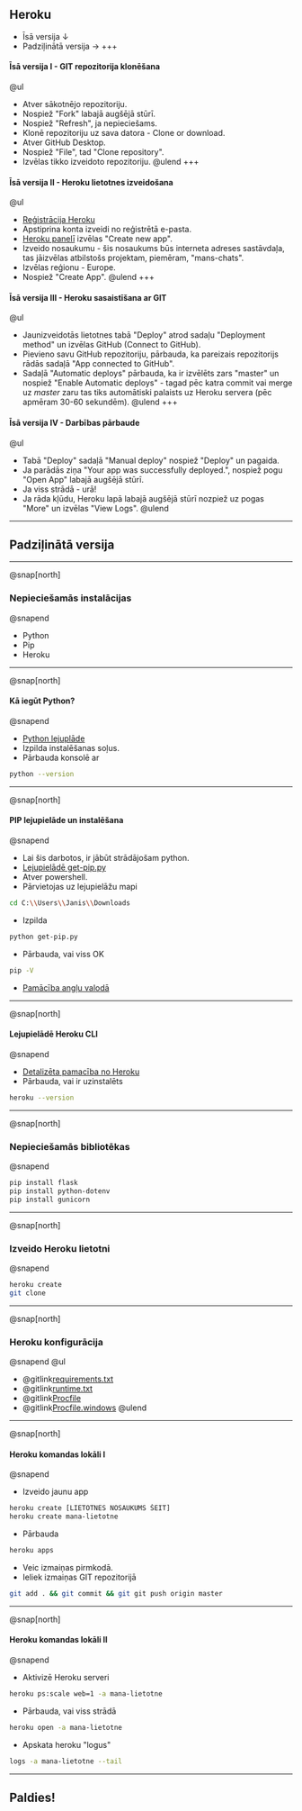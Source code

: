 ## Heroku
- Īsā versija ↓
- Padziļinātā versija →
+++
#### Īsā versija I - GIT repozitorija klonēšana
@ul
- Atver sākotnējo repozitoriju.
- Nospiež "Fork" labajā augšējā stūrī.
- Nospiež "Refresh", ja nepieciešams.
- Klonē repozitoriju uz sava datora - Clone or download.
- Atver GitHub Desktop.
- Nospiež "File", tad "Clone repository".
- Izvēlas tikko izveidoto repozitoriju.
@ulend
+++
#### Īsā versija II - Heroku lietotnes izveidošana
@ul
- [Reģistrācija Heroku](https://signup.heroku.com/)
- Apstiprina konta izveidi no reģistrētā e-pasta.
- [Heroku panelī](https://dashboard.heroku.com/apps) izvēlas "Create new app".
- Izveido nosaukumu - šis nosaukums būs interneta adreses sastāvdaļa, tas jāizvēlas atbilstošs projektam, piemēram, "mans-chats".
- Izvēlas reģionu - Europe.
- Nospiež "Create App".
@ulend
+++
#### Īsā versija III - Heroku sasaistīšana ar GIT
@ul 
- Jaunizveidotās lietotnes tabā "Deploy" atrod sadaļu "Deployment method" un izvēlas GitHub (Connect to GitHub).
- Pievieno savu GitHub repozitoriju, pārbauda, ka pareizais repozitorijs rādās sadaļā "App connected to GitHub".
- Sadaļā "Automatic deploys" pārbauda, ka ir izvēlēts zars "master" un nospiež "Enable Automatic deploys" - tagad pēc katra commit vai merge uz *master* zaru tas tiks automātiski palaists uz Heroku servera (pēc apmēram 30-60 sekundēm).
@ulend
+++
#### Īsā versija IV - Darbības pārbaude
@ul
- Tabā "Deploy" sadaļā "Manual deploy" nospiež "Deploy" un pagaida.
- Ja parādās ziņa "Your app was successfully deployed.", nospiež pogu "Open App" labajā augšējā stūrī.
- Ja viss strādā - urā!
- Ja rāda kļūdu, Heroku lapā labajā augšējā stūrī nozpiež uz pogas "More" un izvēlas "View Logs".
@ulend

---

## Padziļinātā versija

---
@snap[north]
### Nepieciešamās instalācijas
@snapend
- Python
- Pip
- Heroku

---
@snap[north]
#### Kā iegūt Python?
@snapend
- [Python lejuplāde](https://www.python.org/ftp/python/3.8.0/python-3.8.0-amd64.exe)
- Izpilda instalēšanas soļus.
- Pārbauda konsolē ar
```bash
python --version
```


---
@snap[north]
#### PIP lejupielāde un instalēšana
@snapend
- Lai šis darbotos, ir jābūt strādājošam python.
- [Lejupielādē get-pip.py](https://bootstrap.pypa.io/get-pip.py)
- Atver powershell.
- Pārvietojas uz lejupielāžu mapi
```bash
cd C:\\Users\\Janis\\Downloads
```
- Izpilda
```bash
python get-pip.py
```
- Pārbauda, vai viss OK
```bash
pip -V
```
- [Pamācība angļu valodā](https://www.liquidweb.com/kb/install-pip-windows/)
---
@snap[north]
#### Lejupielādē Heroku CLI
@snapend
- [Detalizēta pamacība no Heroku](https://devcenter.heroku.com/articles/heroku-cli)
- Pārbauda, vai ir uzinstalēts
```bash
heroku --version
```

---
@snap[north]
### Nepieciešamās bibliotēkas
@snapend
```bash
pip install flask
pip install python-dotenv
pip install gunicorn
```

---
@snap[north]
### Izveido Heroku lietotni
@snapend
```bash
heroku create
git clone
```
---
@snap[north]
### Heroku konfigurācija
@snapend
@ul
- @gitlink[requirements.txt](requirements.txt)
- @gitlink[runtime.txt](runtime.txt)
- @gitlink[Procfile](Procfile)
- @gitlink[Procfile.windows](Procfile.windows)
@ulend

---
@snap[north]
#### Heroku komandas lokāli I
@snapend
- Izveido jaunu app 
```bash
heroku create [LIETOTNES NOSAUKUMS ŠEIT]
heroku create mana-lietotne
```
- Pārbauda
```bash
heroku apps
```
- Veic izmaiņas pirmkodā.
- Ieliek izmaiņas GIT repozitorijā
```bash
git add . && git commit && git git push origin master
```
---
@snap[north]
#### Heroku komandas lokāli II
@snapend
- Aktivizē Heroku serveri 
```bash 
heroku ps:scale web=1 -a mana-lietotne
```
- Pārbauda, vai viss strādā 
```bash
heroku open -a mana-lietotne
```
- Apskata heroku "logus"
```bash
logs -a mana-lietotne --tail
```

---

## Paldies!
